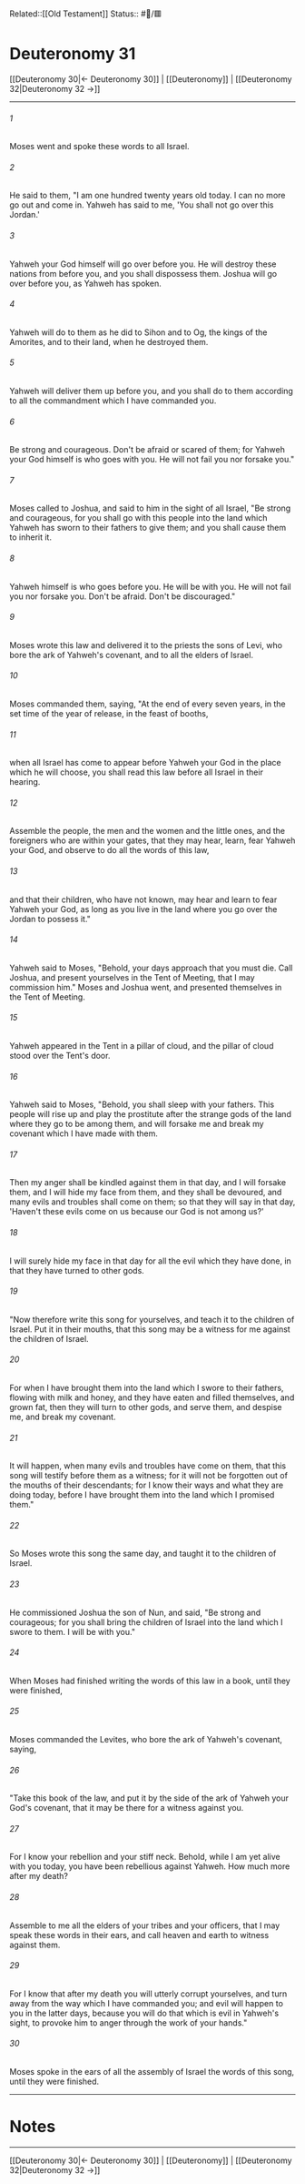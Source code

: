 Related::[[Old Testament]]
Status:: #📖/🟥
# Deuteronomy 31

[[Deuteronomy 30|← Deuteronomy 30]] | [[Deuteronomy]] | [[Deuteronomy 32|Deuteronomy 32 →]]
***



###### 1 
Moses went and spoke these words to all Israel. 

###### 2 
He said to them, "I am one hundred twenty years old today. I can no more go out and come in. Yahweh has said to me, 'You shall not go over this Jordan.' 

###### 3 
Yahweh your God himself will go over before you. He will destroy these nations from before you, and you shall dispossess them. Joshua will go over before you, as Yahweh has spoken. 

###### 4 
Yahweh will do to them as he did to Sihon and to Og, the kings of the Amorites, and to their land, when he destroyed them. 

###### 5 
Yahweh will deliver them up before you, and you shall do to them according to all the commandment which I have commanded you. 

###### 6 
Be strong and courageous. Don't be afraid or scared of them; for Yahweh your God himself is who goes with you. He will not fail you nor forsake you." 

###### 7 
Moses called to Joshua, and said to him in the sight of all Israel, "Be strong and courageous, for you shall go with this people into the land which Yahweh has sworn to their fathers to give them; and you shall cause them to inherit it. 

###### 8 
Yahweh himself is who goes before you. He will be with you. He will not fail you nor forsake you. Don't be afraid. Don't be discouraged." 

###### 9 
Moses wrote this law and delivered it to the priests the sons of Levi, who bore the ark of Yahweh's covenant, and to all the elders of Israel. 

###### 10 
Moses commanded them, saying, "At the end of every seven years, in the set time of the year of release, in the feast of booths, 

###### 11 
when all Israel has come to appear before Yahweh your God in the place which he will choose, you shall read this law before all Israel in their hearing. 

###### 12 
Assemble the people, the men and the women and the little ones, and the foreigners who are within your gates, that they may hear, learn, fear Yahweh your God, and observe to do all the words of this law, 

###### 13 
and that their children, who have not known, may hear and learn to fear Yahweh your God, as long as you live in the land where you go over the Jordan to possess it." 

###### 14 
Yahweh said to Moses, "Behold, your days approach that you must die. Call Joshua, and present yourselves in the Tent of Meeting, that I may commission him." Moses and Joshua went, and presented themselves in the Tent of Meeting. 

###### 15 
Yahweh appeared in the Tent in a pillar of cloud, and the pillar of cloud stood over the Tent's door. 

###### 16 
Yahweh said to Moses, "Behold, you shall sleep with your fathers. This people will rise up and play the prostitute after the strange gods of the land where they go to be among them, and will forsake me and break my covenant which I have made with them. 

###### 17 
Then my anger shall be kindled against them in that day, and I will forsake them, and I will hide my face from them, and they shall be devoured, and many evils and troubles shall come on them; so that they will say in that day, 'Haven't these evils come on us because our God is not among us?' 

###### 18 
I will surely hide my face in that day for all the evil which they have done, in that they have turned to other gods. 

###### 19 
"Now therefore write this song for yourselves, and teach it to the children of Israel. Put it in their mouths, that this song may be a witness for me against the children of Israel. 

###### 20 
For when I have brought them into the land which I swore to their fathers, flowing with milk and honey, and they have eaten and filled themselves, and grown fat, then they will turn to other gods, and serve them, and despise me, and break my covenant. 

###### 21 
It will happen, when many evils and troubles have come on them, that this song will testify before them as a witness; for it will not be forgotten out of the mouths of their descendants; for I know their ways and what they are doing today, before I have brought them into the land which I promised them." 

###### 22 
So Moses wrote this song the same day, and taught it to the children of Israel. 

###### 23 
He commissioned Joshua the son of Nun, and said, "Be strong and courageous; for you shall bring the children of Israel into the land which I swore to them. I will be with you." 

###### 24 
When Moses had finished writing the words of this law in a book, until they were finished, 

###### 25 
Moses commanded the Levites, who bore the ark of Yahweh's covenant, saying, 

###### 26 
"Take this book of the law, and put it by the side of the ark of Yahweh your God's covenant, that it may be there for a witness against you. 

###### 27 
For I know your rebellion and your stiff neck. Behold, while I am yet alive with you today, you have been rebellious against Yahweh. How much more after my death? 

###### 28 
Assemble to me all the elders of your tribes and your officers, that I may speak these words in their ears, and call heaven and earth to witness against them. 

###### 29 
For I know that after my death you will utterly corrupt yourselves, and turn away from the way which I have commanded you; and evil will happen to you in the latter days, because you will do that which is evil in Yahweh's sight, to provoke him to anger through the work of your hands." 

###### 30 
Moses spoke in the ears of all the assembly of Israel the words of this song, until they were finished.

---
# Notes


***
[[Deuteronomy 30|← Deuteronomy 30]] | [[Deuteronomy]] | [[Deuteronomy 32|Deuteronomy 32 →]]
